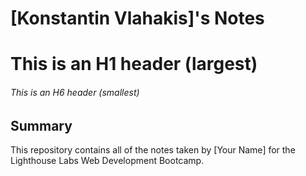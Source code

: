 # [Konstantin Vlahakis]'s Notes
# This is an H1 header (largest)
###### This is an H6 header (smallest)
## Summary 

This repository contains all of the notes taken by [Your Name] for the Lighthouse Labs Web Development Bootcamp.

